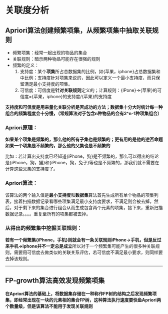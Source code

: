 # 关联度分析

## Apriori算法创建频繁项集，从频繁项集中抽取关联规则

* 频繁项集：经常一起出现的物品的集合
* 关联规则：暗示两种物品可能存在很强的规则
* 频繁的定义：
	1. 支持度：某个**项集**所占总数据集的比例，如{苹果，iphone}占总数据集和中比例；支持度针对项集来说的，因此可以定义一个最小支持度，而只保留满足最小支持度的项集。
	2. 可信度：可信度是**针对关联规则**定义的；计算规则：{IPone}->{苹果}的可信度={苹果，iphone}的支持度/{苹果}的支持度

**支持度和可信度是用来量化关联分析是否成功的方法；数据集十分大时统计每一种组合的频繁程度会十分慢，（常规算法对于包含n种物品的会有2^n-1种项集组合）**

### Apriori原理：
**如果某个项集是频繁的，那么他的所有子集也是频繁的；更有用的是他的逆否命题如果一个项集是不频繁的，那么他的父集也是不频繁的**

比如：若计算出支持度已经知道{iPhone，狗}是不频繁的，那么可以得出的结论是{iPhone，狗，猫}和{iPhone，狗，兔子}等也是不频繁的，那我们就不需要在计算这些父集的支持度了。

### Apriori算法：

该算法的两个输入值是**最小支持度**和**数据集**算法首先生成所有单个物品的项集列表，接着扫描数据记录看哪些项集满足最小支持度要求，不满足则会被去掉，然后，对于剩下来的集合进行组合从而生成包含两个元素的项集，接下来，重新扫描数据记录。。。。重复至所有的项集都被去掉。

### 从得出的频繁集中挖掘关联规则：

**若有一个频繁集{iPhone，手机}则就会有一条关联规则iPhone->手机，但是反过来手机->iphone并不一定总是成立**所以对于一个频繁集可能产生的很多种关联规则，需要用可信度去做类似的关联关系评估，若可信度不满足最小要求，则同样要去掉该规则。

---

## FP-growth算法高效发现频繁项集

**在Apriori算法的基础上，将数据集存储在一种称作FP树的结构之后发现频繁项集，即经常出现在一块的元素相的集合FP树，这种算法执行速度要快鱼Apriori两个数量级，但是该算法不能用于发现关联规则**

